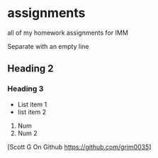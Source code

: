 assignments
===========

all of my homework assignments for IMM

Separate with an empty line

## Heading 2

### Heading 3
- List item 1
- list item 2

1. Num
2. Num 2

[Scott G On Github https://github.com/grim0035]